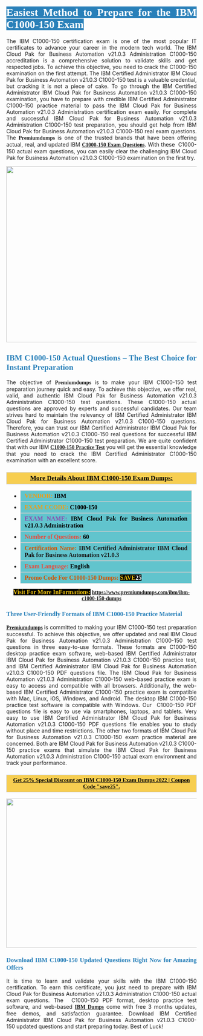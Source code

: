 <h1 style="text-align: justify;"><span style="color:#ffffff;"><span style="font-family:Georgia,serif;"><strong><span style="background-color:#2980b9;">Easiest Method to Prepare for the IBM C1000-150 Exam</span></strong></span></span></h1>

<p style="text-align: justify;">The IBM C1000-150 certification exam is one of the most popular IT certificates to advance your career in the modern tech world. The IBM Cloud Pak for Business Automation v21.0.3 Administration C1000-150 accreditation is a comprehensive solution to validate skills and get respected jobs. To achieve this objective, you need to crack the C1000-150 examination on the first attempt. The IBM Certified Administrator IBM Cloud Pak for Business Automation v21.0.3 C1000-150 test is a valuable credential, but cracking it is not a piece of cake. To go through the IBM Certified Administrator IBM Cloud Pak for Business Automation v21.0.3 C1000-150 examination, you have to prepare with credible IBM Certified Administrator C1000-150 practice material to pass the IBM Cloud Pak for Business Automation v21.0.3 Administration certification exam easily. For complete and successful IBM Cloud Pak for Business Automation v21.0.3 Administration C1000-150 test preparation, you should get help from IBM Cloud Pak for Business Automation v21.0.3 C1000-150 real exam questions. The <span style="font-size:14px;"><span style="font-family:Georgia,serif;"><strong>Premiumdumps</strong></span></span> is one of the trusted brands that have been offering actual, real, and updated IBM <span style="font-family:Georgia,serif;"><strong><a href="https://www.premiumdumps.com/ibm/ibm-c1000-150-dumps">C1000-150 Exam Questions</a></strong></span>. With these  C1000-150 actual exam questions, you can easily clear the challenging IBM Cloud Pak for Business Automation v21.0.3 C1000-150 examination on the first try.</p>

<p style="text-align: center;"><a href="https://www.premiumdumps.com/ibm/ibm-c1000-150-dumps"><img alt="" src="https://i.imgur.com/VJaqCPg.jpeg" style="width: 700px; height: 465px;" /></a></p>

<h2 style="text-align: justify;"><span style="color:#2980b9;"><span style="font-family:Georgia,serif;"><strong>IBM C1000-150 Actual Questions – The Best Choice for Instant Preparation</strong></span></span></h2>

<p style="text-align: justify;">The objective of <span style="font-size:14px;"><span style="font-family:Georgia,serif;"><strong>Premiumdumps </strong></span></span>is to make your IBM C1000-150 test preparation journey quick and easy. To achieve this objective, we offer real, valid, and authentic IBM Cloud Pak for Business Automation v21.0.3 Administration C1000-150 test questions. These C1000-150 actual questions are approved by experts and successful candidates. Our team strives hard to maintain the relevancy of IBM Certified Administrator IBM Cloud Pak for Business Automation v21.0.3 C1000-150 questions. Therefore, you can trust our IBM Certified Administrator IBM Cloud Pak for Business Automation v21.0.3 C1000-150 real questions for successful IBM Certified Administrator C1000-150 test preparation. We are quite confident that with our IBM <span style="font-family:Georgia,serif;"><strong><a href="https://www.premiumdumps.com/ibm/ibm-c1000-150-dumps">C1000-150 Practice Test</a></strong></span> you will get the essential knowledge that you need to crack the IBM Certified Administrator C1000-150 examination with an excellent score.</p>

<h3 style="background: #f7ce50; border: 1px solid rgb(204, 204, 204); padding: 5px 10px; text-align: center;"><span style="font-family:Georgia,serif;"><u><u><span style="color:#000000;"><span style="font-size:11pt"><span style="line-height:normal"><b><span style="font-size:13.0pt"><span cambria="">More Details About IBM C1000-150 Exam Dumps:</span></span></b></span></span></span></u></u></span></h3>

<ul>
	<li style="margin:0cm 10pt">
	<div style="background:#61c4cd; border: 1px solid rgb(204, 204, 204); padding: 5px 10px; text-align: justify;"><span style="font-family:Georgia,serif;"><span style="font-size:11pt"><span style="line-height:normal"><b><span style="font-size:12.0pt"><span new="" roman="" times=""><span style="color:#f39c12;">VENDOR:</span> <span style="color:#000000;">IBM</span></span></span></b></span></span></span></div>
	</li>
	<li style="margin:0cm 10pt">
	<div style="background: #61c4cd; border: 1px solid rgb(204, 204, 204); padding: 5px 10px; text-align: justify;"><span style="font-family:Georgia,serif;"><span style="font-size:11pt"><span style="line-height:normal"><b><span style="font-size:12.0pt"><span new="" roman="" times=""><span style="color:#f39c12;">EXAM CCODE:</span> <span style="color:#000000;">C1000-150</span></span></span></b></span></span></span></div>
	</li>
	<li style="margin:0cm 10pt">
	<div style="background: #61c4cd; border: 1px solid rgb(204, 204, 204); padding: 5px 10px; text-align: justify;"><span style="font-family:Georgia,serif;"><span style="font-size:11pt"><span style="line-height:normal"><b><span style="font-size:12.0pt"><span new="" roman="" times=""><span style="color:#8e44ad;">EXAM NAME:</span> <span style="color:#000000;">IBM Cloud Pak for Business Automation v21.0.3 Administration</span></span></span></b></span></span></span></div>
	</li>
	<li style="margin:0cm 10pt">
	<div style="background: #61c4cd; border: 1px solid rgb(204, 204, 204); padding: 5px 10px;"><span style="font-family:Georgia,serif;"><span style="font-size:11pt"><span style="line-height:normal"><b><span style="font-size:12.0pt"><span new="" roman="" times=""><span style="color:#e74c3c;">Number of Questions:</span><span style="color:#000000;"><span style="color:#f1c40f;"> </span>60</span></span></span></b></span></span></span></div>
	</li>
	<li style="margin:0cm 10pt">
	<div style="background: #61c4cd; border: 1px solid rgb(204, 204, 204); padding: 5px 10px; text-align: justify;"><span style="font-family:Georgia,serif;"><span style="font-size:11pt"><span style="line-height:normal"><b><span style="font-size:12.0pt"><span new="" roman="" times=""><span style="color:#d35400;">Certification Name:</span> IBM Certified Administrator IBM Cloud Pak for Business Automation v21.0.3</span></span></b></span></span></span></div>
	</li>
	<li style="margin:0cm 10pt">
	<div style="background: #61c4cd; border: 1px solid rgb(204, 204, 204); padding: 5px 10px; text-align: justify;"><span style="font-family:Georgia,serif;"><span style="font-size:11pt"><span style="line-height:normal"><b><span style="font-size:12.0pt"><span new="" roman="" times=""><span style="color:#e74c3c;">Exam Language:</span> <span style="color:#000000;">English</span></span></span></b></span></span></span></div>
	</li>
	<li style="margin:0cm 10pt">
	<div style="background: #61c4cd; border: 1px solid rgb(204, 204, 204); padding: 5px 10px;"><span style="font-family:Georgia,serif;"><span style="font-size:11pt"><span style="line-height:normal"><b><span style="font-size:12.0pt"><span new="" roman="" times=""><span style="color:#d35400;">Promo Code For C1000-150 Dumps:</span><span style="color:#f1c40f;"> <span style="background-color:#000000;">SAVE</span></span><span style="color:#ffffff;"><span style="background-color:#000000;">25</span></span></span></span></b></span></span></span></div>
	</li>
</ul>

<p style="text-align: center;"><span style="font-family:Georgia,serif;"><strong><span style="font-size:16px;"><span style="color:#f1c40f;"><span style="background-color:#000000;">Visit For More InFormations:</span></span></span> <a href="https://www.premiumdumps.com/ibm/ibm-c1000-150-dumps">https://www.premiumdumps.com/ibm/ibm-c1000-150-dumps</a></strong></span></p>

<h3 style="text-align: justify;"><span style="color:#2980b9;"><span style="font-family:Georgia,serif;"><strong><strong><strong>Three User-Friendly Formats of IBM C1000-150 Practice Material </strong></strong></strong></span></span></h3>

<p style="text-align: justify;"><span style="font-size:14px;"><span style="font-family:Georgia,serif;"><strong><a href="https://www.premiumdumps.com/">Premiumdumps</a> </strong></span></span>is committed to making your IBM C1000-150 test preparation successful. To achieve this objective, we offer updated and real IBM Cloud Pak for Business Automation v21.0.3 Administration C1000-150 test questions in three easy-to-use formats. These formats are C1000-150 desktop practice exam software, web-based IBM Certified Administrator IBM Cloud Pak for Business Automation v21.0.3 C1000-150 practice test, and IBM Certified Administrator IBM Cloud Pak for Business Automation v21.0.3 C1000-150 PDF questions file. The IBM Cloud Pak for Business Automation v21.0.3 Administration C1000-150 web-based practice exam is easy to access and compatible with all browsers. Additionally, the web-based IBM Certified Administrator C1000-150 practice exam is compatible with Mac, Linux, iOS, Windows, and Android. The desktop IBM C1000-150 practice test software is compatible with Windows. Our  C1000-150 PDF questions file is easy to use via smartphones, laptops, and tablets. Very easy to use IBM Certified Administrator IBM Cloud Pak for Business Automation v21.0.3 C1000-150 PDF questions file enables you to study without place and time restrictions. The other two formats of IBM Cloud Pak for Business Automation v21.0.3 C1000-150 exam practice material are concerned. Both are IBM Cloud Pak for Business Automation v21.0.3 C1000-150 practice exams that simulate the IBM Cloud Pak for Business Automation v21.0.3 Administration C1000-150 actual exam environment and track your performance.</p>

<h3 style="background: rgb(247, 206, 80); border: 1px solid rgb(204, 204, 204); padding: 5px 10px; text-align: center;"><span style="font-family:Georgia,serif;"><u><span style="color:#000000;"><span style="font-size:11pt;"><span style="line-height:normal;"><b><span cambria="">Get 25% Special Discount on IBM C1000-150 Exam Dumps 2022 | Coupon Code "save25".</span></b></span></span></span></u></span></h3>

<p style="text-align: center;"><strong><strong><a href="https://www.premiumdumps.com/ibm/ibm-c1000-150-dumps"><img alt="" src="https://i.imgur.com/2KPb8yb.jpeg" style="width: 700px; height: 394px;" /></a></strong></strong></p>

<h3 style="text-align: justify;"><strong><span style="color:#2980b9;"><span style="font-family:Georgia,serif;"><strong><strong><strong>Download IBM C1000-150 Updated Questions Right Now for Amazing Offers</strong></strong></strong></span></span></strong></h3>

<p style="text-align: justify;">It is time to learn and validate your skills with the IBM C1000-150 certification. To earn this certificate, you just need to prepare with IBM Cloud Pak for Business Automation v21.0.3 Administration C1000-150 actual exam questions. The  C1000-150 PDF format, desktop practice test software, and web-based <span style="font-family:Georgia,serif;"><strong><a href="https://www.premiumdumps.com/ibm-exam-dumps">IBM Dumps</a></strong></span> come with free 3 months updates, free demos, and satisfaction guarantee. Download IBM Certified Administrator IBM Cloud Pak for Business Automation v21.0.3 C1000-150 updated questions and start preparing today. Best of Luck!</p>
